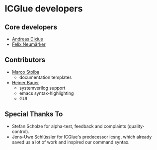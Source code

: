 # ICGlue developers

## Core developers
- [Andreas Dixius](mailto:andreas.dixius@icglue.org)
- [Felix Neumärker](mailto:felix.neumaerker@icglue.org)

## Contributors
- [Marco Stolba](mailto:marco.stolba@tu-dresden.de)
    - documentation templates
- [Heiner Bauer](mailto:heiner.bauer@tu-dresden.de)
    - systemverilog support
    - emacs syntax-highlighting
    - GUI

## Special Thanks To
- Stefan Scholze for alpha-test, feedback and complaints (quality-control).
- Jens-Uwe Schlüssler for ICGlue's predecessor icsng, which already saved us a lot of work and inspired our command syntax.

